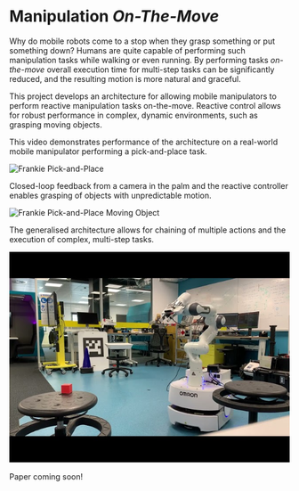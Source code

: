 # Manipulation *On-The-Move*
Why do mobile robots come to a stop when they grasp something or put something down? Humans are quite capable of performing such manipulation tasks while walking or even running. By performing tasks *on-the-move* overall execution time for multi-step tasks can be significantly reduced, and the resulting motion is more natural and graceful.

This project develops an architecture for allowing mobile manipulators to perform reactive manipulation tasks on-the-move. Reactive control allows for robust performance in complex, dynamic environments, such as grasping moving objects.

This video demonstrates performance of the architecture on a real-world mobile manipulator performing a pick-and-place task.

![Frankie Pick-and-Place](gifs/FrankiePickPlace.gif)

Closed-loop feedback from a camera in the palm and the reactive controller enables grasping of objects with unpredictable motion. 

![Frankie Pick-and-Place Moving Object](gifs/FrankiePickPlaceDynamic.gif)

The generalised architecture allows for chaining of multiple actions and the execution of complex, multi-step tasks.

[![Frankie Pick-and-Place Loop](images/FrankieLoopThumbnail.jpg)](https://www.youtube.com/watch?v=5lZfAJ_AHP0 "Frankie Pick-and-Place Loop")

Paper coming soon!
